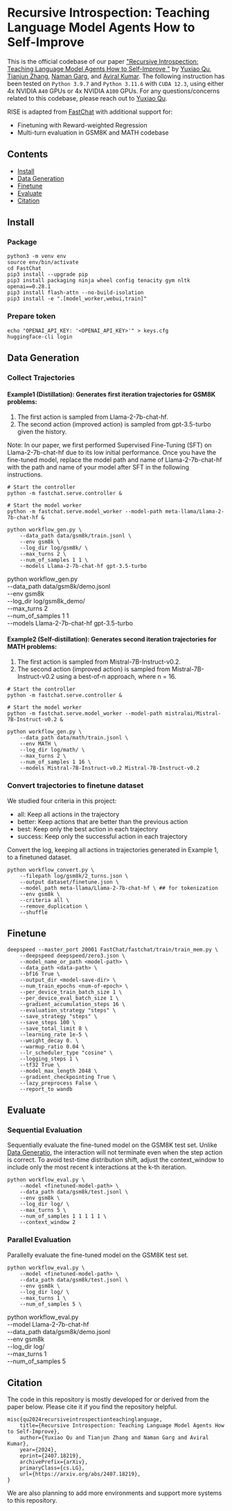# Recursive Introspection: Teaching Language Model Agents How to Self-Improve

This is the official codebase of our paper ["Recursive Introspection: Teaching Language Model Agents How to Self-Improve
"](https://arxiv.org/abs/2407.18219) by [Yuxiao Qu](https://cohenqu.github.io/), [Tianjun Zhang](https://tianjunz.github.io/), [Naman Garg](https://naman-garg.com/), and [Aviral Kumar](https://aviralkumar2907.github.io/). The following instruction has been tested on `Python 3.9.7` and `Python 3.11.6` with `CUDA 12.3`, using either 4x NVIDIA `A40` GPUs or 4x NVIDIA `A100` GPUs. For any questions/concerns related to this codebase, please reach out to [Yuxiao Qu](https://cohenqu.github.io/).

RISE is adapted from [FastChat](https://github.com/lm-sys/FastChat) with additional support for:
- Finetuning with Reward-weighted Regression
- Multi-turn evaluation in GSM8K and MATH codebase

## Contents
- [Install](#install)
- [Data Generation](#data-generation)
- [Finetune](#finetune)
- [Evaluate](#evaluate)
- [Citation](#citation)
## Install

### Package

``` 
python3 -m venv env
source env/bin/activate
cd FastChat
pip3 install --upgrade pip
pip3 install packaging ninja wheel config tenacity gym nltk openai==0.28.1
pip3 install flash-attn --no-build-isolation
pip3 install -e ".[model_worker,webui,train]"
```

### Prepare token
```
echo "OPENAI_API_KEY: '<OPENAI_API_KEY>'" > keys.cfg
huggingface-cli login
```

## Data Generation
### Collect Trajectories
#### Example1 (Distillation): Generates first iteration trajectories for GSM8K problems:
1. The first action is sampled from Llama-2-7b-chat-hf.
2. The second action (improved action) is sampled from gpt-3.5-turbo given the history.

Note: In our paper, we first performed Supervised Fine-Tuning (SFT) on Llama-2-7b-chat-hf due to its low initial performance. Once you have the fine-tuned model, replace the model path and name of Llama-2-7b-chat-hf with the path and name of your model after SFT in the following instructions.
```
# Start the controller
python -m fastchat.serve.controller &

# Start the model worker
python -m fastchat.serve.model_worker --model-path meta-llama/Llama-2-7b-chat-hf &

python workflow_gen.py \
    --data_path data/gsm8k/train.jsonl \
    --env gsm8k \
    --log_dir log/gsm8k/ \
    --max_turns 2 \
    --num_of_samples 1 1 \
    --models Llama-2-7b-chat-hf gpt-3.5-turbo
```

python workflow_gen.py \
    --data_path data/gsm8k/demo.jsonl \
    --env gsm8k \
    --log_dir log/gsm8k_demo/ \
    --max_turns 2 \
    --num_of_samples 1 1 \
    --models Llama-2-7b-chat-hf gpt-3.5-turbo

#### Example2 (Self-distillation): Generates second iteration trajectories for MATH problems:
1. The first action is sampled from Mistral-7B-Instruct-v0.2.
2. The second action (improved action) is sampled from Mistral-7B-Instruct-v0.2 using a best-of-n approach, where n = 16.

```
# Start the controller
python -m fastchat.serve.controller &

# Start the model worker
python -m fastchat.serve.model_worker --model-path mistralai/Mistral-7B-Instruct-v0.2 &

python workflow_gen.py \
    --data_path data/math/train.jsonl \
    --env MATH \
    --log_dir log/math/ \
    --max_turns 2 \
    --num_of_samples 1 16 \
    --models Mistral-7B-Instruct-v0.2 Mistral-7B-Instruct-v0.2
```

### Convert trajectories to finetune dataset
We studied four criteria in this project:
- all: Keep all actions in the trajectory
- better: Keep actions that are better than the previous action
- best: Keep only the best action in each trajectory
- success: Keep only the successful action in each trajectory

Convert the log, keeping all actions in trajectories generated in Example 1, to a finetuned dataset.
```
python workflow_convert.py \
    --filepath log/gsm8k/2_turns.json \
    --output dataset/finetune.json \
    --model_path meta-llama/Llama-2-7b-chat-hf \ ## for tokenization
    --env gsm8k \
    --criteria all \
    --remove_duplication \
    --shuffle 
```

## Finetune
```
deepspeed --master_port 20001 FastChat/fastchat/train/train_mem.py \
    --deepspeed deepspeed/zero3.json \
    --model_name_or_path <model-path> \
    --data_path <data-path> \
    --bf16 True \
    --output_dir <model-save-dir> \
    --num_train_epochs <num-of-epoch> \
    --per_device_train_batch_size 1 \
    --per_device_eval_batch_size 1 \
    --gradient_accumulation_steps 16 \
    --evaluation_strategy "steps" \
    --save_strategy "steps" \
    --save_steps 100 \
    --save_total_limit 8 \
    --learning_rate 1e-5 \
    --weight_decay 0. \
    --warmup_ratio 0.04 \
    --lr_scheduler_type "cosine" \
    --logging_steps 1 \
    --tf32 True \
    --model_max_length 2048 \
    --gradient_checkpointing True \
    --lazy_preprocess False \
    --report_to wandb
```

## Evaluate 
### Sequential Evaluation
Sequentially evaluate the fine-tuned model on the GSM8K test set. Unlike [Data Generatio](#data-generation), the interaction will not terminate even when the step action is correct. To avoid test-time distribution shift, adjust the context_window to include only the most recent k interactions at the k-th iteration.

```
python workflow_eval.py \
    --model <finetuned-model-path> \
    --data_path data/gsm8k/test.jsonl \
    --env gsm8k \
    --log_dir log/ \
    --max_turns 5 \
    --num_of_samples 1 1 1 1 1 \
    --context_window 2
```


### Parallel Evaluation
Parallelly evaluate the fine-tuned model on the GSM8K test set.
```
python workflow_eval.py \
    --model <finetuned-model-path> \
    --data_path data/gsm8k/test.jsonl \
    --env gsm8k \
    --log_dir log/ \
    --max_turns 1 \
    --num_of_samples 5 \
```

python workflow_eval.py \
    --model Llama-2-7b-chat-hf \
    --data_path data/gsm8k/demo.jsonl \
    --env gsm8k \
    --log_dir log/ \
    --max_turns 1 \
    --num_of_samples 5 

## Citation
The code in this repository is mostly developed for or derived from the paper below. Please cite it if you find the repository helpful.

```
misc{qu2024recursiveintrospectionteachinglanguage,
    title={Recursive Introspection: Teaching Language Model Agents How to Self-Improve}, 
    author={Yuxiao Qu and Tianjun Zhang and Naman Garg and Aviral Kumar},
    year={2024},
    eprint={2407.18219},
    archivePrefix={arXiv},
    primaryClass={cs.LG},
    url={https://arxiv.org/abs/2407.18219}, 
}
```

We are also planning to add more environments and support more systems to this repository.